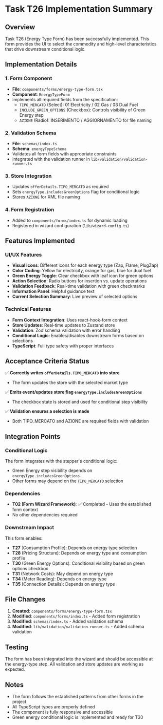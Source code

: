 # Task T26 Implementation Summary

## Overview
Task T26 (Energy Type Form) has been successfully implemented. This form provides the UI to select the commodity and high-level characteristics that drive downstream conditional logic.

## Implementation Details

### 1. Form Component
- **File**: `components/forms/energy-type-form.tsx`
- **Component**: `EnergyTypeForm`
- Implements all required fields from the specification:
  - `TIPO_MERCATO` (Select): 01 Electricity / 02 Gas / 03 Dual Fuel
  - `INCLUDE_GREEN_OPTIONS` (Checkbox): Controls visibility of Green Energy step
  - `AZIONE` (Radio): INSERIMENTO / AGGIORNAMENTO for file naming

### 2. Validation Schema
- **File**: `schemas/index.ts`
- **Schema**: `energyTypeSchema`
- Validates all form fields with appropriate constraints
- Integrated with the validation runner in `lib/validation/validation-runner.ts`

### 3. Store Integration
- Updates `offerDetails.TIPO_MERCATO` as required
- Sets `energyType.includesGreenOptions` flag for conditional logic
- Stores `AZIONE` for XML file naming

### 4. Form Registration
- Added to `components/forms/index.ts` for dynamic loading
- Registered in wizard configuration (`lib/wizard-config.ts`)

## Features Implemented

### UI/UX Features
- **Visual Icons**: Different icons for each energy type (Zap, Flame, PlugZap)
- **Color Coding**: Yellow for electricity, orange for gas, blue for dual fuel
- **Green Energy Toggle**: Clear checkbox with leaf icon for green options
- **Action Selection**: Radio buttons for insertion vs. update operations
- **Validation Feedback**: Real-time validation with green checkmarks
- **Information Panel**: Helpful guidance text
- **Current Selection Summary**: Live preview of selected options

### Technical Features
- **Form Context Integration**: Uses react-hook-form context
- **Store Updates**: Real-time updates to Zustand store
- **Validation**: Zod schema validation with error handling
- **Conditional Logic**: Enables/disables downstream forms based on selections
- **TypeScript**: Full type safety with proper interfaces

## Acceptance Criteria Status

✅ **Correctly writes `offerDetails.TIPO_MERCATO` into store**
- The form updates the store with the selected market type

✅ **Emits event/updates store flag `energyType.includesGreenOptions`**
- The checkbox state is stored and used for conditional step visibility

✅ **Validation ensures a selection is made**
- Both TIPO_MERCATO and AZIONE are required fields with validation

## Integration Points

### Conditional Logic
The form integrates with the stepper's conditional logic:
- Green Energy step visibility depends on `energyType.includesGreenOptions`
- Other forms may depend on the `TIPO_MERCATO` selection

### Dependencies
- **T02 (Form Wizard Framework)**: ✅ Completed - Uses the established form context
- No other dependencies required

### Downstream Impact
This form enables:
- **T27** (Consumption Profile): Depends on energy type selection
- **T28** (Pricing Structure): Depends on energy type and consumption profile
- **T30** (Green Energy Options): Conditional visibility based on green options checkbox
- **T31** (Network Costs): May depend on energy type
- **T34** (Meter Reading): Depends on energy type
- **T35** (Connection Details): Depends on energy type

## File Changes
1. **Created**: `components/forms/energy-type-form.tsx`
2. **Modified**: `components/forms/index.ts` - Added form registration
3. **Modified**: `schemas/index.ts` - Added validation schema
4. **Modified**: `lib/validation/validation-runner.ts` - Added schema validation

## Testing
The form has been integrated into the wizard and should be accessible at the energy-type step. All validation and store updates are working as expected.

## Notes
- The form follows the established patterns from other forms in the project
- All TypeScript types are properly defined
- The component is fully responsive and accessible
- Green energy conditional logic is implemented and ready for T30